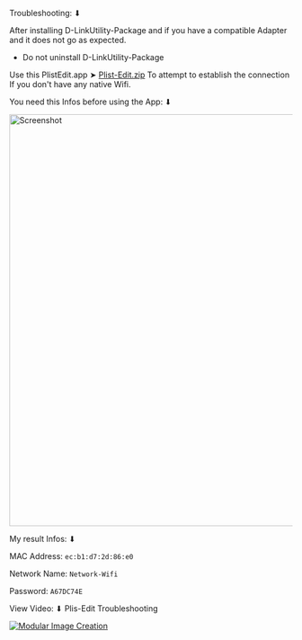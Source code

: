 Troubleshooting: ⬇︎

After installing D-LinkUtility-Package and if you have a compatible Adapter and it does not go as expected.
- Do not uninstall D-LinkUtility-Package

Use this PlistEdit.app ➤ [Plist-Edit.zip](https://github.com/user-attachments/files/21328358/Plist-Edit.zip) To attempt to establish the connection If you don't have any native Wifi.

You need this Infos before using the App: ⬇︎


<img width="800" height="733" alt="Screenshot" src="https://github.com/user-attachments/assets/399b2c57-b910-4a3a-a450-d47dd2297bf6" />



My result Infos: ⬇︎

MAC Address:
`ec:b1:d7:2d:86:e0`

Network Name:
`Network-Wifi`

Password:
`A67DC74E`

View Video: ⬇︎ Plis-Edit Troubleshooting 
  
[![Modular Image Creation](https://github.com/chris1111/D-LinkUtility-Package/blob/main/Files%20Troubleshooting/Troubleshooting.png)](https://youtu.be/MxaCb8ISf6s)
